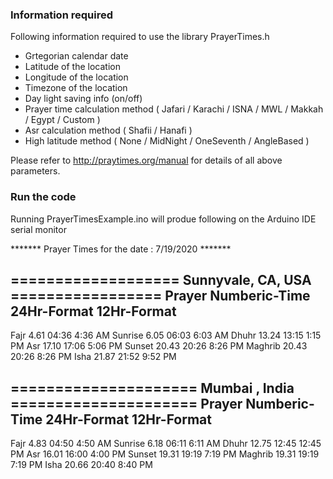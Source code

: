 ### Information required

Following information required to use the library PrayerTimes.h

* Grtegorian calendar date
* Latitude of the location
* Longitude of the location
* Timezone of the  location
* Day light saving info (on/off)
* Prayer time calculation method ( Jafari / Karachi / ISNA / MWL /  Makkah / Egypt / Custom )
* Asr calculation method ( Shafii / Hanafi )
* High latitude method ( None / MidNight / OneSeventh / AngleBased )


Please refer to http://praytimes.org/manual for details of all above parameters.


### Run the code

Running PrayerTimesExample.ino will produe following on the Arduino IDE serial monitor

*******  Prayer Times for the date : 7/19/2020 *******

  ===================  Sunnyvale, CA, USA  =================
  Prayer		Numberic-Time	24Hr-Format	12Hr-Format
  ----------------------------------------------------------
  Fajr		4.61		04:36		4:36 AM
Sunrise		6.05		06:03		6:03 AM
Dhuhr		13.24		13:15		1:15 PM
Asr		17.10		17:06		5:06 PM
Sunset		20.43		20:26		8:26 PM
Maghrib		20.43		20:26		8:26 PM
Isha		21.87		21:52		9:52 PM


===================== Mumbai , India =====================
Prayer		Numberic-Time	24Hr-Format	12Hr-Format
----------------------------------------------------------
Fajr		4.83		04:50		4:50 AM
Sunrise		6.18		06:11		6:11 AM
Dhuhr		12.75		12:45		12:45 PM
Asr		16.01		16:00		4:00 PM
Sunset		19.31		19:19		7:19 PM
Maghrib		19.31		19:19		7:19 PM
Isha		20.66		20:40		8:40 PM
